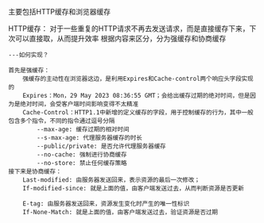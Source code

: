 主要包括HTTP缓存和浏览器缓存

HTTP缓存：
    对于一些重复的HTTP请求不再去发送请求，而是直接缓存下来，下次可以直接取，从而提升效率
    根据内容来区分，分为强缓存和协商缓存
    
    ---如何实现？

    首先是强缓存：
        强缓存的主动性在浏览器这边，是利用Expires和Cache-control两个响应头字段实现的
        Expires：Mon，29 May 2023 08:36:55 GMT；会给出缓存过期的绝对时间，但是因为是绝对时间，会受客户端时间影响变得不太精准
        Cache-Control：HTTP1.1中新增的定义缓存的字段，用于控制缓存的行为，其中一般包含多个指令，不同的指令通过逗号分隔
            --max-age: 缓存过期的相对时间
            --s-max-age: 代理服务器缓存的时长
            --public/private: 是否允许代理服务器缓存
            --no-cache: 强制进行协商缓存
            --no-store: 禁止任何缓存策略
    接下来是协商缓存：
        Last-modified: 由服务器发送回来，表示资源的最后一次修改；
        If-modified-since: 就是上面的值，由客户端发送过去，从而判断资源是否更新

        E-tag: 由服务器发送回来，资源发生变化时产生的唯一性标识
        If-None-Match: 就是上面的值，由客户端发送过去，验证资源是否过期
        



